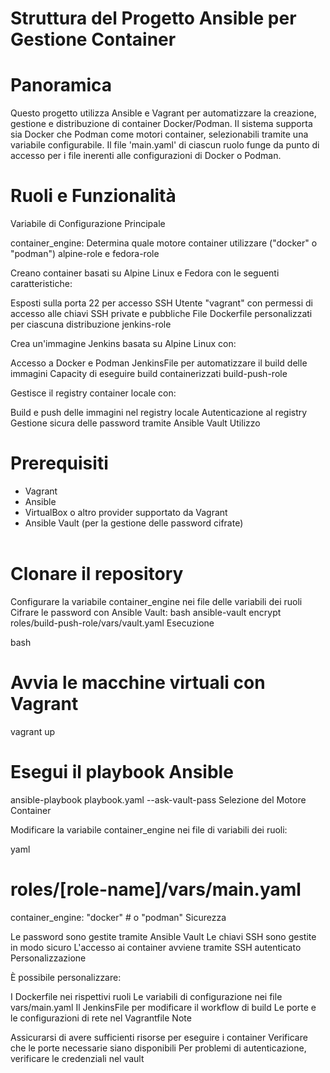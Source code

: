 # Struttura del Progetto Ansible per Gestione Container

# Panoramica

Questo progetto utilizza Ansible e Vagrant per automatizzare la creazione, gestione e distribuzione di container Docker/Podman. Il sistema supporta sia Docker che Podman come motori container, selezionabili tramite una variabile configurabile. Il file 'main.yaml' di ciascun ruolo funge da punto di accesso per i file inerenti alle configurazioni di Docker o Podman.




# Ruoli e Funzionalità

Variabile di Configurazione Principale

container_engine: Determina quale motore container utilizzare ("docker" o "podman")
alpine-role e fedora-role

Creano container basati su Alpine Linux e Fedora con le seguenti caratteristiche:

Esposti sulla porta 22 per accesso SSH
Utente "vagrant" con permessi di accesso alle chiavi SSH private e pubbliche
File Dockerfile personalizzati per ciascuna distribuzione
jenkins-role

Crea un'immagine Jenkins basata su Alpine Linux con:

Accesso a Docker e Podman
JenkinsFile per automatizzare il build delle immagini
Capacity di eseguire build containerizzati
build-push-role

Gestisce il registry container locale con:

Build e push delle immagini nel registry locale
Autenticazione al registry
Gestione sicura delle password tramite Ansible Vault
Utilizzo

# Prerequisiti
- Vagrant  
- Ansible  
- VirtualBox o altro provider supportato da Vagrant  
- Ansible Vault (per la gestione delle password cifrate)<br><br>


# Clonare il repository
Configurare la variabile container_engine nei file delle variabili dei ruoli
Cifrare le password con Ansible Vault:
bash
ansible-vault encrypt roles/build-push-role/vars/vault.yaml
Esecuzione

bash
# Avvia le macchine virtuali con Vagrant
vagrant up

# Esegui il playbook Ansible
ansible-playbook playbook.yaml --ask-vault-pass
Selezione del Motore Container

Modificare la variabile container_engine nei file di variabili dei ruoli:

yaml
# roles/[role-name]/vars/main.yaml
container_engine: "docker"  # o "podman"
Sicurezza

Le password sono gestite tramite Ansible Vault
Le chiavi SSH sono gestite in modo sicuro
L'accesso ai container avviene tramite SSH autenticato
Personalizzazione

È possibile personalizzare:

I Dockerfile nei rispettivi ruoli
Le variabili di configurazione nei file vars/main.yaml
Il JenkinsFile per modificare il workflow di build
Le porte e le configurazioni di rete nel Vagrantfile
Note

Assicurarsi di avere sufficienti risorse per eseguire i container
Verificare che le porte necessarie siano disponibili
Per problemi di autenticazione, verificare le credenziali nel vault
